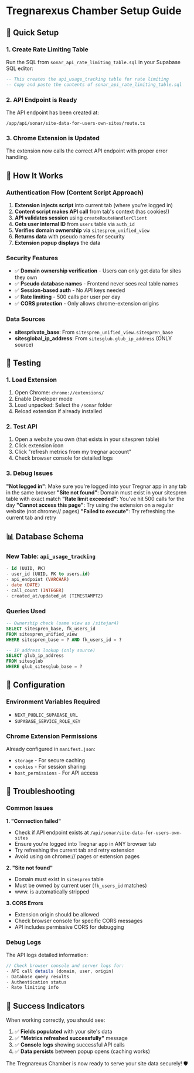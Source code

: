 # Tregnarexus Chamber Setup Guide

## 🚀 Quick Setup

### 1. Create Rate Limiting Table
Run the SQL from `sonar_api_rate_limiting_table.sql` in your Supabase SQL editor:

```sql
-- This creates the api_usage_tracking table for rate limiting
-- Copy and paste the contents of sonar_api_rate_limiting_table.sql
```

### 2. API Endpoint is Ready
The API endpoint has been created at:
```
/app/api/sonar/site-data-for-users-own-sites/route.ts
```

### 3. Chrome Extension is Updated
The extension now calls the correct API endpoint with proper error handling.

## 🎯 How It Works

### Authentication Flow (Content Script Approach)
1. **Extension injects script** into current tab (where you're logged in)
2. **Content script makes API call** from tab's context (has cookies!)
3. **API validates session** using `createRouteHandlerClient`
4. **Gets user internal ID** from `users` table via `auth_id`
5. **Verifies domain ownership** via `sitespren_unified_view`
6. **Returns data** with pseudo names for security
7. **Extension popup displays** the data

### Security Features
- ✅ **Domain ownership verification** - Users can only get data for sites they own
- ✅ **Pseudo database names** - Frontend never sees real table names
- ✅ **Session-based auth** - No API keys needed
- ✅ **Rate limiting** - 500 calls per user per day
- ✅ **CORS protection** - Only allows chrome-extension origins

### Data Sources
- **sitesprivate_base**: From `sitespren_unified_view.sitespren_base`
- **sitesglobal_ip_address**: From `sitesglub.glub_ip_address` (ONLY source)

## 🧪 Testing

### 1. Load Extension
1. Open Chrome: `chrome://extensions/`
2. Enable Developer mode
3. Load unpacked: Select the `/sonar` folder
4. Reload extension if already installed

### 2. Test API
1. Open a website you own (that exists in your sitespren table)
2. Click extension icon
3. Click "refresh metrics from my tregnar account"
4. Check browser console for detailed logs

### 3. Debug Issues
**"Not logged in"**: Make sure you're logged into your Tregnar app in any tab in the same browser
**"Site not found"**: Domain must exist in your sitespren table with exact match
**"Rate limit exceeded"**: You've hit 500 calls for the day
**"Cannot access this page"**: Try using the extension on a regular website (not chrome:// pages)
**"Failed to execute"**: Try refreshing the current tab and retry

## 📊 Database Schema

### New Table: `api_usage_tracking`
```sql
- id (UUID, PK)
- user_id (UUID, FK to users.id)  
- api_endpoint (VARCHAR)
- date (DATE)
- call_count (INTEGER)
- created_at/updated_at (TIMESTAMPTZ)
```

### Queries Used
```sql
-- Ownership check (same view as /sitejar4)
SELECT sitespren_base, fk_users_id 
FROM sitespren_unified_view 
WHERE sitespren_base = ? AND fk_users_id = ?

-- IP address lookup (only source)
SELECT glub_ip_address 
FROM sitesglub 
WHERE glub_sitesglub_base = ?
```

## 🔧 Configuration

### Environment Variables Required
- `NEXT_PUBLIC_SUPABASE_URL`
- `SUPABASE_SERVICE_ROLE_KEY`

### Chrome Extension Permissions
Already configured in `manifest.json`:
- `storage` - For secure caching
- `cookies` - For session sharing  
- `host_permissions` - For API access

## 🚨 Troubleshooting

### Common Issues

**1. "Connection failed"**
- Check if API endpoint exists at `/api/sonar/site-data-for-users-own-sites`
- Ensure you're logged into Tregnar app in ANY browser tab
- Try refreshing the current tab and retry extension
- Avoid using on chrome:// pages or extension pages

**2. "Site not found"**  
- Domain must exist in `sitespren` table
- Must be owned by current user (`fk_users_id` matches)
- www. is automatically stripped

**3. CORS Errors**
- Extension origin should be allowed
- Check browser console for specific CORS messages
- API includes permissive CORS for debugging

### Debug Logs
The API logs detailed information:
```javascript
// Check browser console and server logs for:
- API call details (domain, user, origin)
- Database query results
- Authentication status
- Rate limiting info
```

## 🎉 Success Indicators

When working correctly, you should see:
1. ✅ **Fields populated** with your site's data
2. ✅ **"Metrics refreshed successfully"** message
3. ✅ **Console logs** showing successful API calls
4. ✅ **Data persists** between popup opens (caching works)

The Tregnarexus Chamber is now ready to serve your site data securely! 🛡️